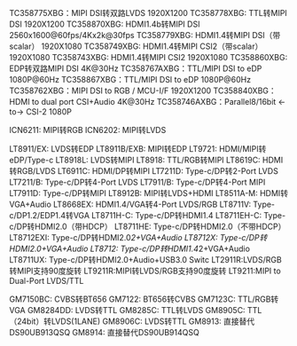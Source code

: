 TC358775XBG：MIPI DSI转双路LVDS 1920X1200
TC358778XBG: TTL转MIPI DSI 1920X1200
TC358870XBG: HDMI1.4b转MIPI DSI 2560x1600@60fps/4Kx2k@30fps
TC358779XBG: HDMI1.4转MIPI DSI（带scalar） 1920X1080
TC358749XBG: HDMI1.4转MIPI CSI2（带scalar） 1920X1080
TC358743XBG: HDMI1.4转MIPI CSI2 1920X1080
TC358860XBG: EDP转双路MIPI DSI 4K@30Hz
TC358767AXBG：TTL/MIPI DSI to eDP 1080P@60Hz
TC358867XBG：TTL/MIPI DSI to eDP 1080P@60Hz
TC358762XBG：MIPI DSI to RGB / MCU-I/F 1920X1200
TC358840XBG：HDMI to dual port CSI+Audio 4K@30Hz
TC358746AXBG：Parallel8/16bit <-to-> CSI-2 1080P

ICN6211: MIPI转RGB
ICN6202: MIPI转LVDS

LT8911/EX: LVDS转EDP
LT8911B/EXB: MIPI转EDP
LT9721: HDMI/MIPI转eDP/Type-c
LT8918L: LVDS转MIPI
LT8918: TTL/RGB转MIPI
LT8619C: HDMI转RGB/LVDS
LT6911C: HDMI/DP转MIPI
LT7211D: Type-c/DP转2-Port LVDS
LT7211/B: Type-c/DP转4-Port LVDS
LT7911/B: Type-c/DP转4-Port MIPI
LT7911D: Type-c/DP转MIPI
LT8912B: MIPI转LVDS+HDMI
LT8511A-M: HDMI转VGA+Audio
LT8668EX: HDMI1.4/VGA转4-Port LVDS/RGB
LT8711V: Type-c/DP1.2/EDP1.4转VGA
LT8711H-C: Type-c/DP转HDMI1.4
LT8711EH-C: Type-c/DP转HDMI2.0（带HDCP）
LT8711HE: Type-c/DP转HDMI2.0（不带HDCP）
LT8712EXI: Type-c/DP转HDMI2.0*2+VGA+Audio
LT8712X: Type-c/DP转HDMI2.0+VGA+Audio
LT8712: Type-c/DP转HDMI1.4*2+VGA+Audio
LT8711UX: Type-c/DP转HDMI2.0+Audio+USB3.0 Switc
LT2911R:LVDS/RGB转MIPI支持90度旋转
LT9211R:MIPI转LVDS/RGB支持90度旋转
LT9211:MIPI to Dual-Port LVDS/TTL

GM7150BC: CVBS转BT656
GM7122: BT656转CVBS
GM7123C: TTL/RGB转VGA
GM8284DD: LVDS转TTL
GM8285C: TTL转LVDS
GM8905C: TTL（24bit）转LVDS(1LANE)
GM8906C: LVDS转TTL
GM8913: 直接替代DS90UB913QSQ
GM8914: 直接替代DS90UB914QSQ
